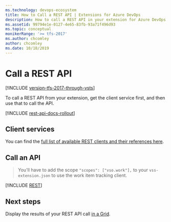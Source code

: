 ```yaml
---
ms.technology: devops-ecosystem
title: How to Call a REST API | Extensions for Azure DevOps 
description: How to call a REST API in your extension for Azure DevOps.
ms.assetid: 99794e1e-0127-4e65-83fb-93a71f496d93
ms.topic: conceptual
monikerRange: '>= tfs-2017'
ms.author: chcomley
author: chcomley
ms.date: 10/18/2019
---
```


# Call a REST API

[!INCLUDE [version-tfs-2017-through-vsts](../../includes/version-tfs-2017-through-vsts.md)]

To call a REST API from your extension, get the client service first, and then use that to call the API.

[!INCLUDE [rest-api-docs-rollout](../../includes/rest-api-docs-rollout.md)]

## Client services

You can find the [full list of available REST clients and their references here](/previous-versions/azure/devops/docs/extend/reference/client/rest-clients).

## Call an API

> You'll have to add the scope `"scopes": ["vso.work"],` to your `vss-extension.json` to use the work item tracking client.

[!INCLUDE [REST](../includes/procedures/call-rest-api-js.md)]

## Next steps

Display the results of your REST API call [in a Grid](/previous-versions/azure/devops/docs/extend/develop/ui-controls/grido).
